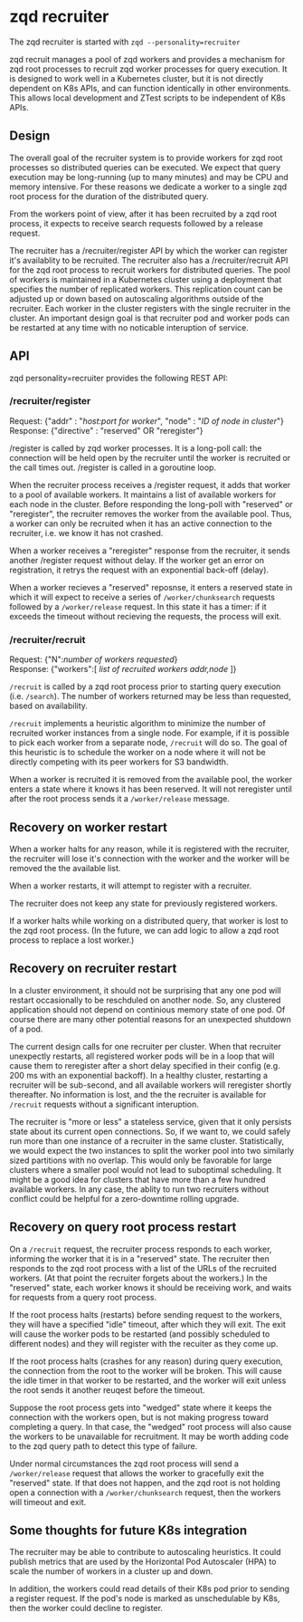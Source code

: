 # zqd recruiter

The zqd recruiter is started with `zqd --personality=recruiter`

zqd recruit manages a pool of zqd workers and provides a mechanism for zqd root processes to recruit zqd worker processes for query execution. It is designed to work well in a Kubernetes cluster, but it is not directly dependent on K8s APIs, and can function identically in other environments. This allows local development and ZTest scripts to be independent of K8s APIs.

## Design

The overall goal of the recruiter system is to provide workers for zqd root processes so distributed queries can be executed. We expect that query execution may be long-running (up to many minutes) and may be CPU and memory intensive. For these reasons we dedicate a worker to a single zqd root process for the duration of the distributed query. 

From the workers point of view, after it has been recruited by a zqd root process, it expects to receive search requests followed by a release request.

The recruiter has a /recruiter/register API by which the worker can register it's availablity to be recruited. The recruiter also has a /recruiter/recruit API for the zqd root process to recruit workers for distributed queries. The pool of workers is maintained in a Kubernetes cluster using a deployment that specifies the number of replicated workers. This replication count can be adjusted up or down based on autoscaling algorithms outside of the recruiter. Each worker in the cluster registers with the single recruiter in the cluster. An important design goal is that recruiter pod and worker pods can be restarted at any time with no noticable interuption of service.

## API

zqd personality=recruiter provides the following REST API:

### /recruiter/register

Request: {"addr" : "*host:port for worker*", "node" : "*ID of node in cluster*"}
Response: {"directive" : "reserved" OR "reregister"}

/register is called by zqd worker processes. It is a long-poll call: the connection will be held open by the recruiter until the worker is recruited or the call times out. /register is called in a goroutine loop.

When the recruiter process receives a /register request, it adds that worker to a pool of available workers. It maintains a list of available workers for each node in the cluster. Before responding the long-poll with "reserved" or "reregister", the recruiter removes the worker from the available pool. Thus, a worker can only be recruited when it has an active connection to the recruiter, i.e. we know it has not crashed.

When a worker receives a "reregister" response from the recruiter, it sends another /register request without delay.
If the worker get an error on registration, it retrys the request with an exponential back-off (delay).

When a worker recieves a "reserved" reposnse, it enters a reserved state in which it will expect to receive a series of `/worker/chunksearch` requests followed by a `/worker/release` request. In this state it has a timer: if it exceeds the timeout without recieving the requests, the process will exit.

### /recruiter/recruit

Request: {"N":*number of workers requested*}  
Response: {"workers":[ *list of recruited workers addr,node* ]}

`/recruit` is called by a zqd root process prior to starting query execution (i.e. `/search`). The number of workers returned may be less than requested, based on availability.

`/recruit` implements a heuristic algorithm to minimize the number of recruited worker instances from a single node. For example, if it is possible to pick each worker from a separate node, `/recruit` will do so. The goal of this heuristic is to schedule the worker on a node where it will not be directly competing with its peer workers for S3 bandwidth.

When a worker is recruited it is removed from the available pool, the worker enters a state where it knows it has been reserved. It will not reregister until after the root process sends it a `/worker/release` message.

## Recovery on worker restart

When a worker halts for any reason, while it is registered with the recruiter, the recruiter will lose it's connection with the worker and the worker will be removed the the available list.

When a worker restarts, it will attempt to register with a recruiter.

The recruiter does not keep any state for previously registered workers.

If a worker halts while working on a distributed query, that worker is lost to the zqd root process. (In the future, we can add logic to allow a zqd root process to replace a lost worker.)

## Recovery on recruiter restart

In a cluster environment, it should not be surprising that any one pod will restart occasionally to be reschduled on another node. So, any clustered application should not depend on continious memory state of one pod. Of course there are many other potential reasons for an unexpected shutdown of a pod.

The current design calls for one recruiter per cluster. When that recruiter unexpectly restarts, all registered worker pods will be in a loop that will cause them to reregister after a short delay specified in their config (e.g. 200 ms with an exponential backoff). In a healthy cluster, restarting a recruiter will be sub-second, and all available workers will reregister shortly thereafter. No information is lost, and the the recruiter is available for `/recruit` requests without a significant interuption.

The recruiter is "more or less" a stateless service, given that it only persists state about its current open connections. So, if we want to, we could safely run more than one instance of a recruiter in the same cluster. Statistically, we would expect the two instances to split the worker pool into two similarly sized partitions with no overlap. This would only be favorable for large clusters where a smaller pool would not lead to suboptimal scheduling. It might be a good idea for clusters that have more than a few hundred available workers. In any case, the ablity to run two recruiters without conflict could be helpful for a zero-downtime rolling upgrade.

## Recovery on query root process restart

On a `/recruit` request, the recruiter process responds to each worker, informing the worker that it is in a "reserved" state. The recruiter then responds to the zqd root process with a list of the URLs of the recruited workers. (At that point the recruiter forgets about the workers.) In the "reserved" state, each worker knows it should be receiving work, and waits for requests from a query root process.

If the root process halts (restarts) before sending request to the workers, they will have a specified "idle" timeout, after which they will exit. The exit will cause the worker pods to be restarted (and possibly scheduled to different nodes) and they will register with the recuiter as they come up.

If the root process halts (crashes for any reason) during query execution, the connection from the root to the worker will be broken. This will cause the idle timer in that worker to be restarted, and the worker will exit unless the root sends it another reuqest before the timeout.

Suppose the root process gets into "wedged" state where it keeps the connection with the workers open, but is not making progress toward completing a query. In that case, the "wedged" root process will also cause the workers to be unavailable for recruitment. It may be worth adding code to the zqd query path to detect this type of failure.

Under normal circumstances the zqd root process will send a `/worker/release` request that allows the worker to gracefully exit the "reserved" state. If that does not happen, and the zqd root is not holding open a connection with a `/worker/chunksearch` request, then the workers will timeout and exit.

## Some thoughts for future K8s integration

The recruiter may be able to contribute to autoscaling heuristics. It could publish metrics that are used by the Horizontal Pod Autoscaler (HPA) to scale the number of workers in a cluster up and down.

In addition, the workers could read details of their K8s pod prior to sending a register request. If the pod's node is marked as unschedulable by K8s, then the worker could decline to register.
